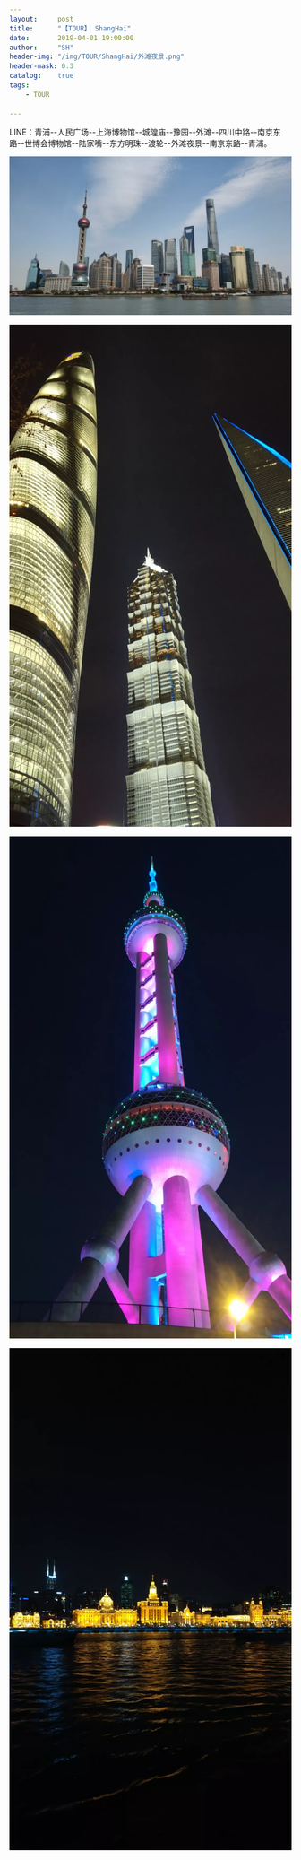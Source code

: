 ```yaml
---
layout:     post
title:      "【TOUR】 ShangHai"
date:       2019-04-01 19:00:00
author:     "SH"
header-img: "/img/TOUR/ShangHai/外滩夜景.png"
header-mask: 0.3
catalog:    true
tags:
    - TOUR

---
```




LINE：青浦--人民广场--上海博物馆--城隍庙--豫园--外滩--四川中路--南京东路--世博会博物馆--陆家嘴--东方明珠--渡轮--外滩夜景--南京东路--青浦。



![img](/img/TOUR/ShangHai/外滩.png)



![img](/img/TOUR/ShangHai/三个高楼.png)



![img](/img/TOUR/ShangHai/东方明珠.png)



![img](/img/TOUR/ShangHai/外滩夜景.png)
